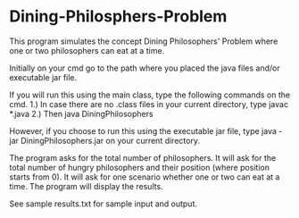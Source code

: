 # Dining-Philosphers-Problem

This program simulates the concept Dining Philosophers' Problem where one or two philosophers can eat at a time.

Initially on your cmd go to the path where you placed the java files and/or executable jar file.

If you will run this using the main class, type the following commands on the cmd.
1.) In case there are no .class files in your current directory, type
	javac *.java
2.) Then 
	java DiningPhilosophers

However, if you choose to run this using the executable jar file, type 
	java -jar DiningPhilosophers.jar
on your current directory.

The program asks for the total number of philosophers.
It will ask for the total number of hungry philosophers and their position (where position starts from 0).
It will ask for one scenario whether one or two can eat at a time.
The program will display the results.

See sample results.txt for sample input and output.